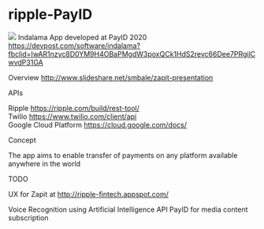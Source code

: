 # ripple-PayID
<a href="http://www.slideshare.net/smbale/zapit-presentation" ><image src="https://challengepost-s3-challengepost.netdna-ssl.com/photos/production/software_photos/001/162/473/datas/small.jpg"></a>
Indalama App developed at PayID 2020 https://devpost.com/software/indalama?fbclid=IwAR1nzyc8D0YM9H4OBaPMgdW3poxQCk1HdS2revc66Dee7PRgilCwvdP31GA

Overview http://www.slideshare.net/smbale/zapit-presentation

APIs<p>
Ripple https://ripple.com/build/rest-tool/<br>
Twilio https://www.twilio.com/client/api<br>
Google Cloud Platform  https://cloud.google.com/docs/<br>

Concept<p>
The app aims to enable transfer of payments on any platform available anywhere in the world

TODO<p>
UX for Zapit at http://ripple-fintech.appspot.com/

Voice Recognition using Artificial Intelligence API
PayID for media content subscription
